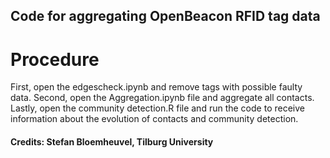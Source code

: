 ## Code for aggregating OpenBeacon RFID tag data

# Procedure

First, open the edgescheck.ipynb and remove tags with possible faulty data. Second, open the Aggregation.ipynb file and aggregate all contacts. 
Lastly, open the community detection.R file and run the code to receive information about the evolution of contacts and community detection.

#### Credits: Stefan Bloemheuvel, Tilburg University
